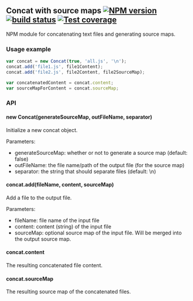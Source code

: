 ## Concat with source maps [![NPM version][npm-image]][npm-url] [![build status][travis-image]][travis-url] [![Test coverage][coveralls-image]][coveralls-url]

NPM module for concatenating text files and generating source maps.

### Usage example
```js
var concat = new Concat(true, 'all.js', '\n');
concat.add('file1.js', file1Content);
concat.add('file2.js', file2Content, file2SourceMap);

var concatenatedContent = concat.content;
var sourceMapForContent = concat.sourceMap;
```

### API

#### new Concat(generateSourceMap, outFileName, separator)
Initialize a new concat object.

Parameters:
- generateSourceMap: whether or not to generate a source map (default: false)
- outFileName: the file name/path of the output file (for the source map)
- separator: the string that should separate files (default: \n)

#### concat.add(fileName, content, sourceMap)
Add a file to the output file.

Parameters:
- fileName: file name of the input file
- content: content (string) of the input file
- sourceMap: optional source map of the input file. Will be merged into the output source map.

#### concat.content
The resulting concatenated file content.

#### concat.sourceMap
The resulting source map of the concatenated files.

[npm-image]: https://img.shields.io/npm/v/concat-with-sourcemaps.svg?style=flat
[npm-url]: https://npmjs.org/package/concat-with-sourcemaps
[travis-image]: https://img.shields.io/travis/floridoo/concat-with-sourcemaps.svg?style=flat
[travis-url]: https://travis-ci.org/floridoo/concat-with-sourcemaps
[coveralls-image]: https://img.shields.io/coveralls/floridoo/concat-with-sourcemaps.svg?style=flat
[coveralls-url]: https://coveralls.io/r/floridoo/concat-with-sourcemaps?branch=master
